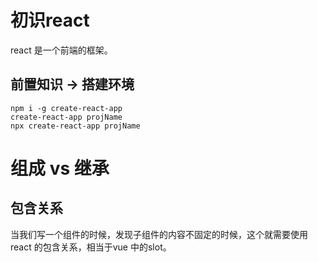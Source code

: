 # 初识react
react 是一个前端的框架。

## 前置知识 -> 搭建环境
```
npm i -g create-react-app
create-react-app projName
npx create-react-app projName 

```

# 组成 vs 继承
## 包含关系

当我们写一个组件的时候，发现子组件的内容不固定的时候，这个就需要使用react 的包含关系，相当于vue 中的slot。


